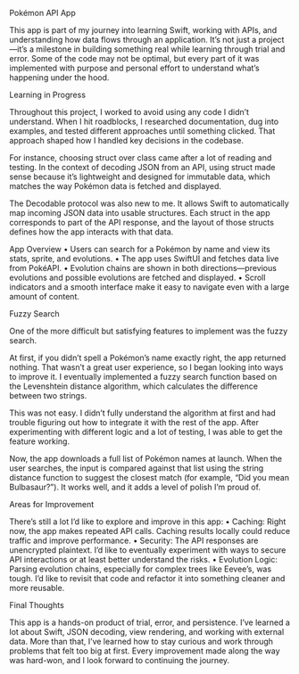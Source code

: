 Pokémon API App

This app is part of my journey into learning Swift, working with APIs, and understanding how data flows through an application. It’s not just a project—it’s a milestone in building something real while learning through trial and error. Some of the code may not be optimal, but every part of it was implemented with purpose and personal effort to understand what’s happening under the hood.

Learning in Progress

Throughout this project, I worked to avoid using any code I didn’t understand. When I hit roadblocks, I researched documentation, dug into examples, and tested different approaches until something clicked. That approach shaped how I handled key decisions in the codebase.

For instance, choosing struct over class came after a lot of reading and testing. In the context of decoding JSON from an API, using struct made sense because it’s lightweight and designed for immutable data, which matches the way Pokémon data is fetched and displayed.

The Decodable protocol was also new to me. It allows Swift to automatically map incoming JSON data into usable structures. Each struct in the app corresponds to part of the API response, and the layout of those structs defines how the app interacts with that data.

App Overview
	•	Users can search for a Pokémon by name and view its stats, sprite, and evolutions.
	•	The app uses SwiftUI and fetches data live from PokéAPI.
	•	Evolution chains are shown in both directions—previous evolutions and possible evolutions are fetched and displayed.
	•	Scroll indicators and a smooth interface make it easy to navigate even with a large amount of content.

Fuzzy Search

One of the more difficult but satisfying features to implement was the fuzzy search.

At first, if you didn’t spell a Pokémon’s name exactly right, the app returned nothing. That wasn’t a great user experience, so I began looking into ways to improve it. I eventually implemented a fuzzy search function based on the Levenshtein distance algorithm, which calculates the difference between two strings.

This was not easy. I didn’t fully understand the algorithm at first and had trouble figuring out how to integrate it with the rest of the app. After experimenting with different logic and a lot of testing, I was able to get the feature working.

Now, the app downloads a full list of Pokémon names at launch. When the user searches, the input is compared against that list using the string distance function to suggest the closest match (for example, “Did you mean Bulbasaur?”). It works well, and it adds a level of polish I’m proud of.

Areas for Improvement

There’s still a lot I’d like to explore and improve in this app:
	•	Caching: Right now, the app makes repeated API calls. Caching results locally could reduce traffic and improve performance.
	•	Security: The API responses are unencrypted plaintext. I’d like to eventually experiment with ways to secure API interactions or at least better understand the risks.
	•	Evolution Logic: Parsing evolution chains, especially for complex trees like Eevee’s, was tough. I’d like to revisit that code and refactor it into something cleaner and more reusable.

Final Thoughts

This app is a hands-on product of trial, error, and persistence. I’ve learned a lot about Swift, JSON decoding, view rendering, and working with external data. More than that, I’ve learned how to stay curious and work through problems that felt too big at first. Every improvement made along the way was hard-won, and I look forward to continuing the journey.

